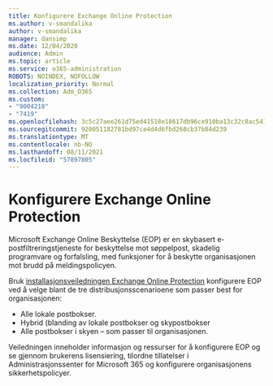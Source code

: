 ```yaml
---
title: Konfigurere Exchange Online Protection
ms.author: v-smandalika
author: v-smandalika
manager: dansimp
ms.date: 12/04/2020
audience: Admin
ms.topic: article
ms.service: o365-administration
ROBOTS: NOINDEX, NOFOLLOW
localization_priority: Normal
ms.collection: Adm_O365
ms.custom:
- "9004218"
- "7419"
ms.openlocfilehash: 3c5c27aee261d75ed41518e18617db96ce910ba13c32c8ac541a5ee81522ebea
ms.sourcegitcommit: 920051182781bd97ce4d4d6fbd268cb37b84d239
ms.translationtype: MT
ms.contentlocale: nb-NO
ms.lasthandoff: 08/11/2021
ms.locfileid: "57897805"
---
```

# <a name="set-up-exchange-online-protection"></a>Konfigurere Exchange Online Protection

Microsoft Exchange Online Beskyttelse (EOP) er en skybasert e-postfiltreringstjeneste for beskyttelse mot søppelpost, skadelig programvare og forfalsling, med funksjoner for å beskytte organisasjonen mot brudd på meldingspolicyen.

Bruk [installasjonsveiledningen Exchange Online Protection](https://admin.microsoft.com/adminportal/home?#/modernonboarding/setupexchangeonlineprotection) konfigurere EOP ved å velge blant de tre distribusjonsscenarioene som passer best for organisasjonen:

- Alle lokale postbokser.
- Hybrid (blanding av lokale postbokser og skypostbokser
- Alle postbokser i skyen – som passer til organisasjonen.

Veiledningen inneholder informasjon og ressurser for å konfigurere EOP og se gjennom brukerens lisensiering, tilordne tillatelser i Administrasjonssenter for Microsoft 365 og konfigurere organisasjonens sikkerhetspolicyer.
